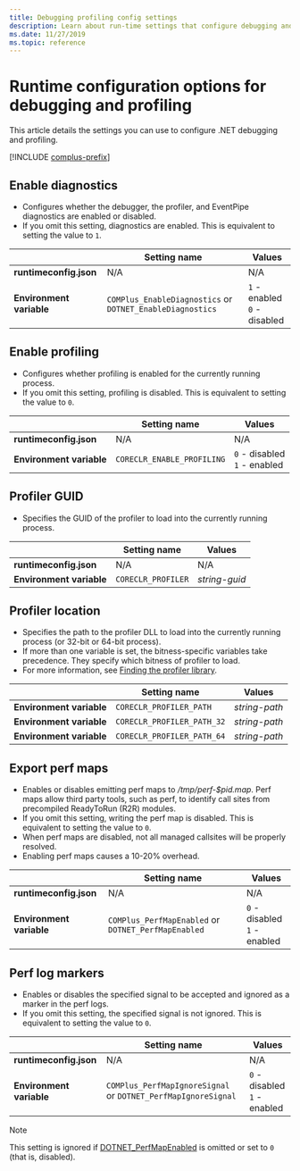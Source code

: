 ```yaml
---
title: Debugging profiling config settings
description: Learn about run-time settings that configure debugging and profiling for .NET apps.
ms.date: 11/27/2019
ms.topic: reference
---
```

# Runtime configuration options for debugging and profiling

This article details the settings you can use to configure .NET debugging and profiling.

[!INCLUDE [complus-prefix](../../../includes/complus-prefix.md)]

## Enable diagnostics

- Configures whether the debugger, the profiler, and EventPipe diagnostics are enabled or disabled.
- If you omit this setting, diagnostics are enabled. This is equivalent to setting the value to `1`.

| | Setting name | Values |
| - | - | - |
| **runtimeconfig.json** | N/A | N/A |
| **Environment variable** | `COMPlus_EnableDiagnostics` or `DOTNET_EnableDiagnostics` | `1` - enabled<br/>`0` - disabled |

## Enable profiling

- Configures whether profiling is enabled for the currently running process.
- If you omit this setting, profiling is disabled. This is equivalent to setting the value to `0`.

| | Setting name | Values |
| - | - | - |
| **runtimeconfig.json** | N/A | N/A |
| **Environment variable** | `CORECLR_ENABLE_PROFILING` | `0` - disabled<br/>`1` - enabled |

## Profiler GUID

- Specifies the GUID of the profiler to load into the currently running process.

| | Setting name | Values |
| - | - | - |
| **runtimeconfig.json** | N/A | N/A |
| **Environment variable** | `CORECLR_PROFILER` | *string-guid* |

## Profiler location

- Specifies the path to the profiler DLL to load into the currently running process (or 32-bit or 64-bit process).
- If more than one variable is set, the bitness-specific variables take precedence. They specify which bitness of profiler to load.
- For more information, see [Finding the profiler library](https://github.com/dotnet/runtime/blob/main/docs/design/coreclr/profiling/Profiler%20Loading.md).

| | Setting name | Values |
| - | - | - |
| **Environment variable** | `CORECLR_PROFILER_PATH` | *string-path* |
| **Environment variable** | `CORECLR_PROFILER_PATH_32` | *string-path* |
| **Environment variable** | `CORECLR_PROFILER_PATH_64` | *string-path* |

## Export perf maps

- Enables or disables emitting perf maps to */tmp/perf-$pid.map*. Perf maps allow third party tools, such as perf, to identify call sites from precompiled ReadyToRun (R2R) modules.
- If you omit this setting, writing the perf map is disabled. This is equivalent to setting the value to `0`.
- When perf maps are disabled, not all managed callsites will be properly resolved.
- Enabling perf maps causes a 10-20% overhead.

| | Setting name | Values |
| - | - | - |
| **runtimeconfig.json** | N/A | N/A |
| **Environment variable** | `COMPlus_PerfMapEnabled` or `DOTNET_PerfMapEnabled` | `0` - disabled<br/>`1` - enabled |

## Perf log markers

- Enables or disables the specified signal to be accepted and ignored as a marker in the perf logs.
- If you omit this setting, the specified signal is not ignored. This is equivalent to setting the value to `0`.

| | Setting name | Values |
| - | - | - |
| **runtimeconfig.json** | N/A | N/A |
| **Environment variable** | `COMPlus_PerfMapIgnoreSignal` or `DOTNET_PerfMapIgnoreSignal` | `0` - disabled<br/>`1` - enabled |

> [!NOTE]
> This setting is ignored if [DOTNET_PerfMapEnabled](#export-perf-maps) is omitted or set to `0` (that is, disabled).
